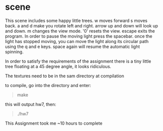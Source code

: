 scene
=====

This scene includes some happy little trees.
w moves forward s moves back.  a and d make
you rotate left and right.  arrow up and down will
look up and down.  m changes the view mode.
'0' resets the view.  escape exits the program.
In order to pause the moving light press the
spacebar.  once the light has stopped moving,
you can move the light along its circular path
using the q and e keys.  space again will resume
the automatic light spinning.

In order to satisfy the requirements of the assignment
there is a tiny little tree floating at a 45 degree
angle, it looks ridiculous.

The textures need to be in the sam directory at
compilation

to compile, go into the directory and enter:
>make

this will output hw7, then:
>./hw7

This Assignment took me ~10 hours to complete
